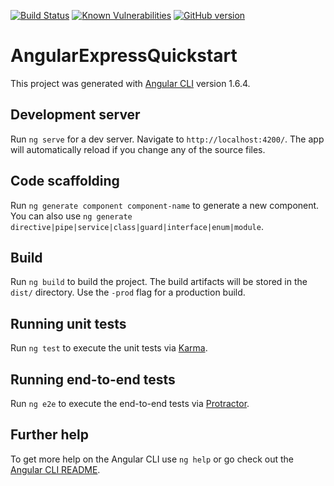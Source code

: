 [![Build Status](https://travis-ci.org/Humadroid/Angular-Express-Quickstart.svg?branch=master)](https://travis-ci.org/Humadroid/Angular-Express-Quickstart)
[![Known Vulnerabilities](https://snyk.io/test/github/humadroid/angular-express-quickstart/badge.svg?targetFile=package.json)](https://snyk.io/test/github/humadroid/angular-express-quickstart?targetFile=package.json)
[![GitHub version](https://badge.fury.io/gh/Humadroid%2FAngular-Express-Quickstart.svg)](https://badge.fury.io/gh/Humadroid%2FAngular-Express-Quickstart)

# AngularExpressQuickstart

This project was generated with [Angular CLI](https://github.com/angular/angular-cli) version 1.6.4.

## Development server

Run `ng serve` for a dev server. Navigate to `http://localhost:4200/`. The app will automatically reload if you change any of the source files.

## Code scaffolding

Run `ng generate component component-name` to generate a new component. You can also use `ng generate directive|pipe|service|class|guard|interface|enum|module`.

## Build

Run `ng build` to build the project. The build artifacts will be stored in the `dist/` directory. Use the `-prod` flag for a production build.

## Running unit tests

Run `ng test` to execute the unit tests via [Karma](https://karma-runner.github.io).

## Running end-to-end tests

Run `ng e2e` to execute the end-to-end tests via [Protractor](http://www.protractortest.org/).

## Further help

To get more help on the Angular CLI use `ng help` or go check out the [Angular CLI README](https://github.com/angular/angular-cli/blob/master/README.md).
